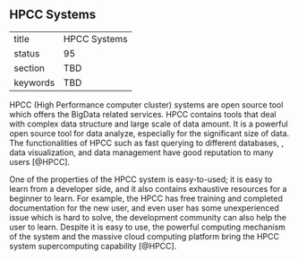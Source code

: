 ## HPCC Systems


|          |              |
| -------- | ------------ |
| title    | HPCC Systems |
| status   | 95           |
| section  | TBD          |
| keywords | TBD          |




HPCC (High Performance computer cluster) systems are open source tool
which offers the BigData related services. HPCC contains tools that deal
with complex data structure and large scale of data amount. It is a
powerful open source tool for data analyze, especially for the
significant size of data. The functionalities of HPCC such as fast
querying to different databases, , data visualization, and data
management have good reputation to many users [@HPCC].

One of the properties of the HPCC system is easy-to-used; it is easy to
learn from a developer side, and it also contains exhaustive resources
for a beginner to learn. For example, the HPCC has free training and
completed documentation for the new user, and even user has some
unexperienced issue which is hard to solve, the development community
can also help the user to learn. Despite it is easy to use, the powerful
computing mechanism of the system and the massive cloud computing
platform bring the HPCC system supercomputing capability [@HPCC].
